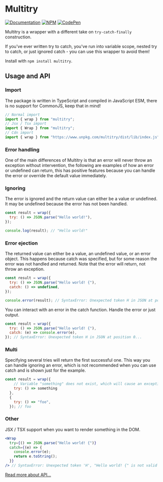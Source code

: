 # Multitry

[![Documentation](https://img.shields.io/badge/Documentation-3178C6.svg?logo=typescript&logoColor=ffffff)][DOCS_URL]
[![NPM](https://img.shields.io/npm/v/multitry.svg?style=&labelColor=cb0000&color=000000&label=NPM&logo=npm)][NPM_URL]
[![CodePen](https://img.shields.io/badge/CodePen-000000.svg?style=&logo=CodePen)][CODEPEN_URL]

[DOCS_URL]: https://mineejo.github.io/multitry/

[NPM_URL]: https://npmjs.org/package/multitry

[CODEPEN_URL]: https://codepen.io/mineejo/pen/abRNQwo

Multitry is a wrapper with a different take on `try-catch-finally` construction.

If you've ever written try to catch, you've run into variable scope, nested try to catch, or just ignored catch - you
can use this wrapper to avoid them!

Install with `npm install multitry`.

## Usage and API

### Import

The package is written in TypeScript and compiled in JavaScript ESM, there is no support for CommonJS, keep that in
mind!

```jsx
// Normal import
import { wrap } from "multitry";
// Jsx / Tsx import
import { Wrap } from "multitry";
// Cdn import
import { wrap } from "https://www.unpkg.com/multitry/dist/lib/index.js";
```

### Error handling

One of the main differences of Multitry is that an error will never throw an exception without intervention, the
following are examples of how an error or undefined can return, this has positive features because you can handle the
error or override the default value immediately.

### Ignoring

The error is ignored and the return value can either be a value or undefined. It may be undefined because the error has
not been handled.

```js
const result = wrap({
  try: () => JSON.parse("Hello world!"),
});

console.log(result); // "Hello world!"
```

### Error ejection

The returned value can either be a value, an undefined value, or an error object. This happens because catch was
specified, but for some reason the error was not handled and returned. Note that the error will return, not throw an
exception.

```js
const result = wrap({
  try: () => JSON.parse("Hello world! {"),
  catch: () => undefined,
});

console.error(result); // SyntaxError: Unexpected token H in JSON at position 0...
```

You can interact with an error in the catch function. Handle the error or just output.

```js
const result = wrap({
  try: () => JSON.parse("Hello world! {"),
  catch: (e) => console.error(e),
}); // SyntaxError: Unexpected token H in JSON at position 0...
```

### Multi

Specifying several tries will return the first successful one. This way you can handle ignoring an error, which is not
recommended when you can use catch and is shown just for the example.

```javascript
const result = wrap({
    // Variable "something" does not exist, which will cause an exception.
    try: () => something
  },
  {
    try: () => "foo",
  }); // foo
```

### Other

JSX / TSX support when you want to render something in the DOM.

```jsx
<Wrap
  try={() => JSON.parse("Hello world! {")}
  catch={(e) => {
    console.error(e);
    return e.toString();
  }}
/> // SyntaxError: Unexpected token 'H', "Hello world! {" is not valid JSON
```

[Read more about API...][DOCS_URL]
